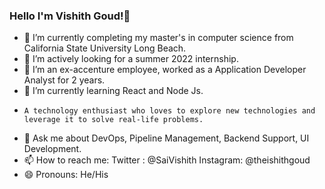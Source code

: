 ### Hello I'm Vishith Goud!👋 

- 🔭 I’m currently completing my master's in computer science from California State University Long Beach.
- 👯 I’m actively looking for a summer 2022 internship.
- 🤔 I’m an ex-accenture employee, worked as a Application Developer Analyst for 2 years.
- 🌱 I’m currently learning React and Node Js.
-     A technology enthusiast who loves to explore new technologies and leverage it to solve real-life problems.
- 💬 Ask me about DevOps, Pipeline Management, Backend Support, UI Development.
- 📫 How to reach me: Twitter : @SaiVishith Instagram: @theishithgoud
- 😄 Pronouns: He/His


